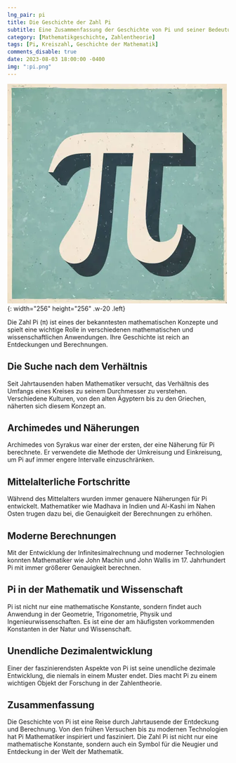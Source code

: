 ```yaml
---
lng_pair: pi
title: Die Geschichte der Zahl Pi
subtitle: Eine Zusammenfassung der Geschichte von Pi und seiner Bedeutung
category: [Mathematikgeschichte, Zahlentheorie]
tags: [Pi, Kreiszahl, Geschichte der Mathematik]
comments_disable: true
date: 2023-08-03 18:00:00 -0400
img: ":pi.png"
---
```


![Desktop View](/assets/img/posts/pi.png){: width="256" height="256" .w-20 .left}

Die Zahl Pi (π) ist eines der bekanntesten mathematischen Konzepte und spielt eine wichtige Rolle in verschiedenen mathematischen und wissenschaftlichen Anwendungen. Ihre Geschichte ist reich an Entdeckungen und Berechnungen.

## Die Suche nach dem Verhältnis

Seit Jahrtausenden haben Mathematiker versucht, das Verhältnis des Umfangs eines Kreises zu seinem Durchmesser zu verstehen. Verschiedene Kulturen, von den alten Ägyptern bis zu den Griechen, näherten sich diesem Konzept an.

## Archimedes und Näherungen

Archimedes von Syrakus war einer der ersten, der eine Näherung für Pi berechnete. Er verwendete die Methode der Umkreisung und Einkreisung, um Pi auf immer engere Intervalle einzuschränken.

## Mittelalterliche Fortschritte

Während des Mittelalters wurden immer genauere Näherungen für Pi entwickelt. Mathematiker wie Madhava in Indien und Al-Kashi im Nahen Osten trugen dazu bei, die Genauigkeit der Berechnungen zu erhöhen.

## Moderne Berechnungen

Mit der Entwicklung der Infinitesimalrechnung und moderner Technologien konnten Mathematiker wie John Machin und John Wallis im 17. Jahrhundert Pi mit immer größerer Genauigkeit berechnen.

## Pi in der Mathematik und Wissenschaft

Pi ist nicht nur eine mathematische Konstante, sondern findet auch Anwendung in der Geometrie, Trigonometrie, Physik und Ingenieurwissenschaften. Es ist eine der am häufigsten vorkommenden Konstanten in der Natur und Wissenschaft.

## Unendliche Dezimalentwicklung

Einer der faszinierendsten Aspekte von Pi ist seine unendliche dezimale Entwicklung, die niemals in einem Muster endet. Dies macht Pi zu einem wichtigen Objekt der Forschung in der Zahlentheorie.

## Zusammenfassung

Die Geschichte von Pi ist eine Reise durch Jahrtausende der Entdeckung und Berechnung. Von den frühen Versuchen bis zu modernen Technologien hat Pi Mathematiker inspiriert und fasziniert. Die Zahl Pi ist nicht nur eine mathematische Konstante, sondern auch ein Symbol für die Neugier und Entdeckung in der Welt der Mathematik.

